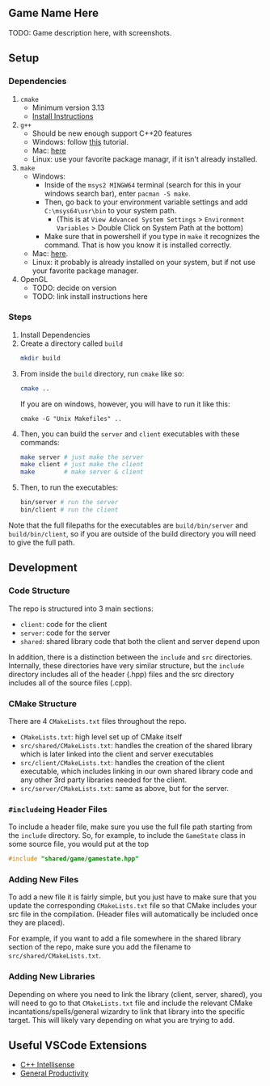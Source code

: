## Game Name Here

TODO: Game description here, with screenshots.

## Setup

### Dependencies

1. `cmake`
    - Minimum version 3.13
    - [Install Instructions](https://cgold.readthedocs.io/en/latest/first-step/installation.html)
2. `g++`
    - Should be new enough support C++20 features
    - Windows: follow [this](https://www.freecodecamp.org/news/how-to-install-c-and-cpp-compiler-on-windows/) tutorial.
    - Mac: [here](https://formulae.brew.sh/formula/gcc)
    - Linux: use your favorite package managr, if it isn't already installed.
3. `make`
    - Windows: 
        - Inside of the `msys2 MINGW64` terminal (search for this in your windows search bar), enter `pacman -S make`.
        - Then, go back to your environment variable settings and add `C:\msys64\usr\bin` to your system path.
            - (This is at `View Advanced System Settings` > `Environment Variables` > Double Click on System Path at the bottom)
        - Make sure that in powershell if you type in `make` it recognizes the command. That is how you know it is installed correctly.
    - Mac: [here](https://formulae.brew.sh/formula/make).
    - Linux: it probably is already installed on your system, but if not use your favorite package manager.
4. OpenGL
    - TODO: decide on version
    - TODO: link install instructions here

### Steps 

1. Install Dependencies
2. Create a directory called `build`
    ```sh
    mkdir build
    ```
3. From inside the `build` directory, run `cmake` like so:
    ```sh
    cmake ..
    ```
    If you are on windows, however, you will have to run it like this:
    ```
    cmake -G "Unix Makefiles" ..
    ```
4. Then, you can build the `server` and `client` executables with these commands:
    ```sh
    make server # just make the server
    make client # just make the client
    make        # make server & client
    ```
5. Then, to run the executables:
    ```sh
    bin/server # run the server
    bin/client # run the client
    ```

Note that the full filepaths for the executables are `build/bin/server` and `build/bin/client`, so if you are outside of the build directory you will need to give the full path.

## Development

### Code Structure

The repo is structured into 3 main sections:

- `client`: code for the client
- `server`: code for the server
- `shared`: shared library code that both the client and server depend upon

In addition, there is a distinction between the `include` and `src` directories. Internally, these directories have very similar structure, but the `include` directory includes all of the header (.hpp) files and the src directory includes all of the source files (.cpp).

### CMake Structure

There are 4 `CMakeLists.txt` files throughout the repo.

- `CMakeLists.txt`: high level set up of CMake itself
- `src/shared/CMakeLists.txt`: handles the creation of the shared library which is later linked into the client and server executables
- `src/client/CMakeLists.txt`: handles the creation of the client executable, which includes linking in our own shared library code and any other 3rd party libraries needed for the client.
- `src/server/CMakeLists.txt`: same as above, but for the server.

### `#include`ing Header Files

To include a header file, make sure you use the full file path starting from the `include` directory. So, for example, to include the `GameState` class in some source file, you would put at the top

```cpp
#include "shared/game/gamestate.hpp"
```

### Adding New Files

To add a new file it is fairly simple, but you just have to make sure that you update the corresponding `CMakeLists.txt` file so that CMake includes your src file in the compilation. (Header files will automatically be included once they are placed).

For example, if you want to add a file somewhere in the shared library section of the repo, make sure you add the filename to `src/shared/CMakeLists.txt`.

### Adding New Libraries

Depending on where you need to link the library (client, server, shared), you will need to go to that `CMakeLists.txt` file and include the relevant CMake incantations/spells/general wizardry to link that library into the specific target. This will likely vary depending on what you are trying to add.

## Useful VSCode Extensions

- [C++ Intellisense](https://marketplace.visualstudio.com/items?itemName=ms-vscode.cpptools)
- [General Productivity](https://marketplace.visualstudio.com/items?itemName=jirkavrba.subway-surfers)
